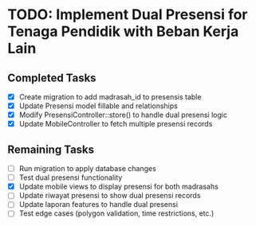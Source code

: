 # TODO: Implement Dual Presensi for Tenaga Pendidik with Beban Kerja Lain

## Completed Tasks
- [x] Create migration to add madrasah_id to presensis table
- [x] Update Presensi model fillable and relationships
- [x] Modify PresensiController::store() to handle dual presensi logic
- [x] Update MobileController to fetch multiple presensi records

## Remaining Tasks
- [ ] Run migration to apply database changes
- [ ] Test dual presensi functionality
- [x] Update mobile views to display presensi for both madrasahs
- [ ] Update riwayat presensi to show dual presensi records
- [ ] Update laporan features to handle dual presensi
- [ ] Test edge cases (polygon validation, time restrictions, etc.)
